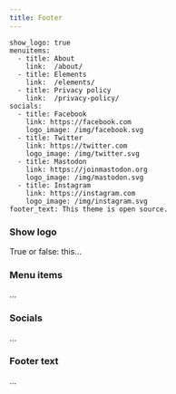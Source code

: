 ```yaml
---
title: Footer
---
```


```
show_logo: true
menuitems:
  - title: About
    link:  /about/
  - title: Elements
    link:  /elements/
  - title: Privacy policy
    link:  /privacy-policy/
socials:
  - title: Facebook
    link: https://facebook.com
    logo_image: /img/facebook.svg
  - title: Twitter
    link: https://twitter.com
    logo_image: /img/twitter.svg      
  - title: Mastodon
    link: https://joinmastodon.org
    logo_image: /img/mastodon.svg      
  - title: Instagram
    link: https://instagram.com
    logo_image: /img/instagram.svg
footer_text: This theme is open source.
```

### Show logo

True or false: this...

### Menu items

...

### Socials

...

### Footer text

...
